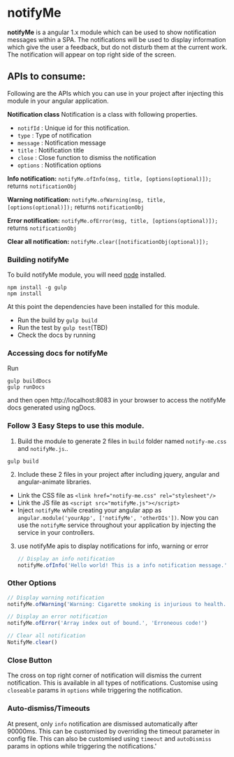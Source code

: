 # notifyMe

**notifyMe** is a angular 1.x module which can be used to show notification messages within a SPA. The notifications will be used to display information which give the user a feedback, but do not disturb them at the current work.
The notification will appear on top right side of the screen.


## APIs to consume:
Following are the APIs which you can use in your project after injecting this module in your angular application.

**Notification class**
Notification is a class with following properties.
- `notifId` : Unique id for this notification.
- `type` : Type of notification
- `message` : Notification message
- `title` : Notification title
- `close` : Close function to dismiss the notification
- `options` : Notification options

**Info notification:**
`notifyMe.ofInfo(msg, title, [options(optional)]);`
returns `notificationObj`

**Warning notification:**
`notifyMe.ofWarning(msg, title, [options(optional)]);`
returns `notificationObj`

**Error notification:**
`notifyMe.ofError(msg, title, [options(optional)]);`
returns `notificationObj`

**Clear all notification:**
`notifyMe.clear([notificationObj(optional)]);`


### Building notifyMe

To build notifyMe module, you will need [node](http://nodejs.org) installed.

```
npm install -g gulp
npm install
```
At this point the dependencies have been installed for this module.
- Run the build by `gulp build`
- Run the test by `gulp test`(TBD)
- Check the docs by running

### Accessing docs for notifyMe
Run
```
gulp buildDocs
gulp runDocs
```
and then open http://localhost:8083 in your browser to access the notifyMe docs generated using ngDocs.

### Follow 3 Easy Steps to use this module.

1. Build the module to generate 2 files in `build` folder named `notify-me.css` and `notifyMe.js`..
```
gulp build
```

2. Include these 2 files in your project after including jquery, angular and angular-animate libraries.
  - Link the CSS file as  `<link href="notify-me.css" rel="stylesheet"/>`
  - Link the JS file as  `<script src="motifyMe.js"></script>`
  - Inject `notifyMe` while creating your angular app as `angular.module('yourApp', ['notifyMe', 'otherDIs'])`. Now you can use the `notifyMe` service throughout your application by injecting the service in your controllers.

3. use notifyMe apis to display notifications for info, warning or error
	```js
	// Display an info notification
	notifyMe.ofInfo('Hello world! This is a info notification message.', 'Info notification title');
	```

### Other Options

```js
// Display warning notification
notifyMe.ofWarning('Warning: Cigarette smoking is injurious to health.', 'Hazardous warning')

// Display an error notification
notifyMe.ofError('Array index out of bound.', 'Erroneous code!')

// Clear all notification
NotifyMe.clear()

```
### Close Button

The cross on top right corner of notification will dismiss the current notification.
This is available in all types of notifications. Customise using `closeable` params in `options` while triggering the notification.

### Auto-dismiss/Timeouts
At present, only `info` notification are dismissed automatically after 90000ms.
This can be customised by overriding the timeout parameter in config file.
This can also be customised using `timeout` and `autoDismiss` params in options while triggering the notifications.'
